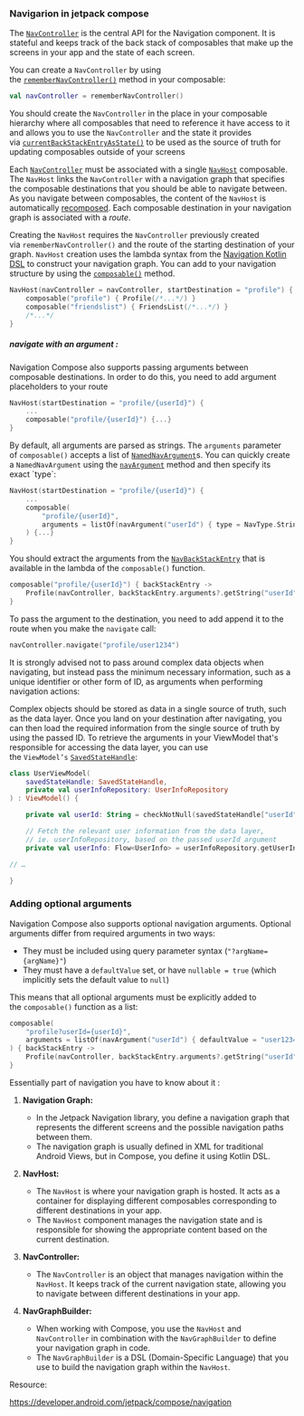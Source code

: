 ### Navigarion in jetpack compose

The [`NavController`](https://developer.android.com/reference/androidx/navigation/NavController) is the central API for the Navigation component. It is stateful and keeps track of the back stack of composables that make up the screens in your app and the state of each screen.

You can create a `NavController` by using the [`rememberNavController()`](https://developer.android.com/reference/kotlin/androidx/navigation/compose/package-summary#rememberNavController(kotlin.Array)) method in your composable:

```kt
val navController = rememberNavController()
```

You should create the `NavController` in the place in your composable hierarchy where all composables that need to reference it have access to it and allows you to use the `NavController` and the state it provides via [`currentBackStackEntryAsState()`](https://developer.android.com/reference/kotlin/androidx/navigation/compose/package-summary#(androidx.navigation.NavController).currentBackStackEntryAsState()) to be used as the source of truth for updating composables outside of your screens

Each [`NavController`](https://developer.android.com/reference/androidx/navigation/NavController) must be associated with a single [`NavHost`](https://developer.android.com/reference/kotlin/androidx/navigation/compose/package-summary#NavHost(androidx.navigation.NavHostController,kotlin.String,androidx.compose.ui.Modifier,kotlin.String,kotlin.Function1)) composable. The `NavHost` links the `NavController` with a navigation graph that specifies the composable destinations that you should be able to navigate between. As you navigate between composables, the content of the `NavHost` is automatically [recomposed](https://developer.android.com/jetpack/compose/mental-model#recomposition). Each composable destination in your navigation graph is associated with a *route*.

Creating the `NavHost` requires the `NavController` previously created via `rememberNavController()` and the route of the starting destination of your graph. `NavHost` creation uses the lambda syntax from the [Navigation Kotlin DSL](https://developer.android.com/guide/navigation/navigation-kotlin-dsl#navgraphbuilder) to construct your navigation graph. You can add to your navigation structure by using the [`composable()`](https://developer.android.com/reference/kotlin/androidx/navigation/compose/package-summary#(androidx.navigation.NavGraphBuilder).composable(kotlin.String,kotlin.collections.List,kotlin.collections.List,kotlin.Function1)) method.

```kt
NavHost(navController = navController, startDestination = "profile") {
    composable("profile") { Profile(/*...*/) }
    composable("friendslist") { FriendsList(/*...*/) }
    /*...*/
}
```

##### navigate with an argument :

Navigation Compose also supports passing arguments between composable destinations. In order to do this, you need to add argument placeholders to your route

```kt
NavHost(startDestination = "profile/{userId}") {
    ...
    composable("profile/{userId}") {...}
}
```

By default, all arguments are parsed as strings. The `arguments` parameter of `composable()` accepts a list of [`NamedNavArgument`](https://developer.android.com/reference/androidx/navigation/NamedNavArgument)s. You can quickly create a `NamedNavArgument` using the [`navArgument`](https://developer.android.com/reference/kotlin/androidx/navigation/package-summary#navArgument(kotlin.String,kotlin.Function1)) method and then specify its exact `type`:

```kt
NavHost(startDestination = "profile/{userId}") {
    ...
    composable(
        "profile/{userId}",
        arguments = listOf(navArgument("userId") { type = NavType.StringType })
    ) {...}
}
```

You should extract the arguments from the [`NavBackStackEntry`](https://developer.android.com/reference/kotlin/androidx/navigation/NavBackStackEntry) that is available in the lambda of the `composable()` function.

```kt
composable("profile/{userId}") { backStackEntry ->
    Profile(navController, backStackEntry.arguments?.getString("userId"))
}
```

To pass the argument to the destination, you need to add append it to the route when you make the `navigate` call:

```kt
navController.navigate("profile/user1234")
```

It is strongly advised not to pass around complex data objects when navigating, but instead pass the minimum necessary information, such as a unique identifier or other form of ID, as arguments when performing navigation actions:

Complex objects should be stored as data in a single source of truth, such as the data layer. Once you land on your destination after navigating, you can then load the required information from the single source of truth by using the passed ID. To retrieve the arguments in your ViewModel that's responsible for accessing the data layer, you can use the `ViewModel’s` [`SavedStateHandle`](https://developer.android.com/topic/libraries/architecture/viewmodel-savedstate#savedstatehandle):

```kt
class UserViewModel(
    savedStateHandle: SavedStateHandle,
    private val userInfoRepository: UserInfoRepository
) : ViewModel() {

    private val userId: String = checkNotNull(savedStateHandle["userId"])

    // Fetch the relevant user information from the data layer,
    // ie. userInfoRepository, based on the passed userId argument
    private val userInfo: Flow<UserInfo> = userInfoRepository.getUserInfo(userId)

// …

}
```

### Adding optional arguments

Navigation Compose also supports optional navigation arguments. Optional arguments differ from required arguments in two ways:

- They must be included using query parameter syntax (`"?argName={argName}"`)
- They must have a `defaultValue` set, or have `nullable = true` (which implicitly sets the default value to `null`)

This means that all optional arguments must be explicitly added to the `composable()` function as a list:

```kt
composable(
    "profile?userId={userId}",
    arguments = listOf(navArgument("userId") { defaultValue = "user1234" })
) { backStackEntry ->
    Profile(navController, backStackEntry.arguments?.getString("userId"))
}
```

 Essentially part of navigation you have to know about it :

1. **Navigation Graph:**
   
   - In the Jetpack Navigation library, you define a navigation graph that represents the different screens and the possible navigation paths between them.
   - The navigation graph is usually defined in XML for traditional Android Views, but in Compose, you define it using Kotlin DSL.

2. **NavHost:**
   
   - The `NavHost` is where your navigation graph is hosted. It acts as a container for displaying different composables corresponding to different destinations in your app.
   - The `NavHost` component manages the navigation state and is responsible for showing the appropriate content based on the current destination.

3. **NavController:**
   
   - The `NavController` is an object that manages navigation within the `NavHost`. It keeps track of the current navigation state, allowing you to navigate between different destinations in your app.

4. **NavGraphBuilder:**
   
   - When working with Compose, you use the `NavHost` and `NavController` in combination with the `NavGraphBuilder` to define your navigation graph in code.
   - The `NavGraphBuilder` is a DSL (Domain-Specific Language) that you use to build the navigation graph within the `NavHost`.











Resource:

https://developer.android.com/jetpack/compose/navigation
